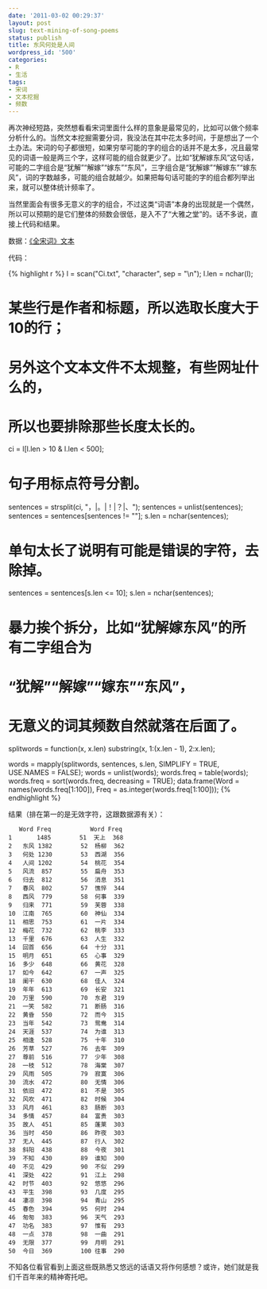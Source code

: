 ```yaml
---
date: '2011-03-02 00:29:37'
layout: post
slug: text-mining-of-song-poems
status: publish
title: 东风何处是人间
wordpress_id: '500'
categories:
- R
- 生活
tags:
- 宋词
- 文本挖掘
- 频数
---
```


再次神经短路，突然想看看宋词里面什么样的意象是最常见的，比如可以做个频率分析什么的。当然文本挖掘需要分词，我没法在其中花太多时间，于是想出了一个土办法。宋词的句子都很短，如果穷举可能的字的组合的话并不是太多，况且最常见的词语一般是两三个字，这样可能的组合就更少了。比如“犹解嫁东风”这句话，可能的二字组合是“犹解”“解嫁”“嫁东”“东风”，三字组合是“犹解嫁”“解嫁东”“嫁东风”，词的字数越多，可能的组合就越少。如果把每句话可能的字的组合都列举出来，就可以整体统计频率了。

当然里面会有很多无意义的字的组合，不过这类“词语”本身的出现就是一个偶然，所以可以预期的是它们整体的频数会很低，是入不了“大雅之堂”的。话不多说，直接上代码和结果。

数据：[《全宋词》文本](https://bitbucket.org/yixuan/cn/downloads/Ci.zip)

代码：

{% highlight r %}
l = scan("Ci.txt", "character", sep = "\n");
l.len = nchar(l);

# 某些行是作者和标题，所以选取长度大于10的行；
# 另外这个文本文件不太规整，有些网址什么的，
# 所以也要排除那些长度太长的。
ci = l[l.len > 10 & l.len < 500];

# 句子用标点符号分割。
sentences = strsplit(ci, "，|。|！|？|、");
sentences = unlist(sentences);
sentences = sentences[sentences != ""];
s.len = nchar(sentences);

# 单句太长了说明有可能是错误的字符，去除掉。
sentences = sentences[s.len <= 10];
s.len = nchar(sentences);

# 暴力挨个拆分，比如“犹解嫁东风”的所有二字组合为
# “犹解”“解嫁”“嫁东”“东风”，
# 无意义的词其频数自然就落在后面了。
splitwords = function(x, x.len) substring(x, 1:(x.len - 1), 2:x.len);

words = mapply(splitwords, sentences, s.len, SIMPLIFY = TRUE, USE.NAMES = FALSE);
words = unlist(words);
words.freq = table(words);
words.freq = sort(words.freq, decreasing = TRUE);
data.frame(Word = names(words.freq[1:100]), Freq = as.integer(words.freq[1:100]));
{% endhighlight %}


结果（排在第一的是无效字符，这跟数据源有关）：

    
       Word Freq           Word Freq
    1       1485        51  天上  368 
    2   东风 1382        52  杨柳  362 
    3   何处 1230        53  西湖  356 
    4   人间 1202        54  桃花  354 
    5   风流  857        55  扁舟  353 
    6   归去  812        56  消息  351 
    7   春风  802        57  憔悴  344 
    8   西风  779        58  何事  339 
    9   归来  771        59  芙蓉  338 
    10  江南  765        60  神仙  334 
    11  相思  753        61  一片  334 
    12  梅花  732        62  桃李  333 
    13  千里  676        63  人生  332 
    14  回首  656        64  十分  331 
    15  明月  651        65  心事  329 
    16  多少  648        66  黄花  328 
    17  如今  642        67  一声  325 
    18  阑干  630        68  佳人  324 
    19  年年  613        69  长安  321 
    20  万里  590        70  东君  319 
    21  一笑  582        71  断肠  316 
    22  黄昏  550        72  而今  315 
    23  当年  542        73  鸳鸯  314 
    24  天涯  537        74  为谁  313 
    25  相逢  528        75  十年  310 
    26  芳草  527        76  去年  309 
    27  尊前  516        77  少年  308 
    28  一枝  512        78  海棠  307 
    29  风雨  505        79  寂寞  306 
    30  流水  472        80  无情  306 
    31  依旧  472        81  不是  305 
    32  风吹  471        82  时候  304 
    33  风月  461        83  肠断  303 
    34  多情  457        84  富贵  303 
    35  故人  451        85  蓬莱  303 
    36  当时  450        86  昨夜  303 
    37  无人  445        87  行人  302 
    38  斜阳  438        88  今夜  301 
    39  不知  430        89  谁知  300 
    40  不见  429        90  不似  299 
    41  深处  422        91  江上  298 
    42  时节  403        92  悠悠  296 
    43  平生  398        93  几度  295 
    44  凄凉  398        94  青山  295 
    45  春色  394        95  何时  294 
    46  匆匆  383        96  天气  293 
    47  功名  383        97  惟有  293 
    48  一点  378        98  一曲  291 
    49  无限  377        99  月明  291 
    50  今日  369        100 往事  290


不知各位看官看到上面这些既熟悉又悠远的话语又将作何感想？或许，她们就是我们千百年来的精神寄托吧。

